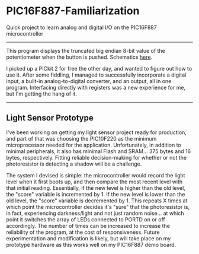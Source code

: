# PIC16F887-Familiarization
Quick project to learn analog and digital I/O on the PIC16F887 microcontroller

---

This program displays the truncated big endian 8-bit value of the potentiometer when the button is pushed. Schematics [here](http://ww1.microchip.com/downloads/en/DeviceDoc/40001296C.pdf).

I picked up a PICkit 2 for free the other day, and wanted to figure out how to use it. After some fiddling, I managed to successfully incorporate a digital input, a built-in analog-to-digital converter, and an output, all in one program. Interfacing directly with registers was a new experience for me, but I'm getting the hang of it.

---

## Light Sensor Prototype

I've been working on getting my light sensor project ready for production, and part of that was choosing the PIC10F220 as the minimum microprocessor needed for the application. Unfortunately, in addition to minimal peripherals, it also has minimal Flash and SRAM... 375 bytes and 16 bytes, respectively. Fitting reliable decision-making for whether or not the photoresistor is detecting a shadow will be a challenge.

The system I devised is simple: the microcontroller would record the light level when it first boots up, and then compare the most recent level with that initial reading. Essentially, if the new level is higher than the old level, the "score" variable is incremented by 1. If the new level is lower than the old level, the "score" variable is decremented by 1. This repeats X times at which point the microcontroller decides it's "sure" that the photoresistor is, in fact, experiencing darkness/light and not just random noise... at which point it switches the array of LEDs connected to PORTD on or off accordingly. The number of times can be increased to increase the reliability of the program, at the cost of responsiveness. Future experimentation and modification is likely, but will take place on my prototype hardware as this works well on my PIC16F887 demo board.
